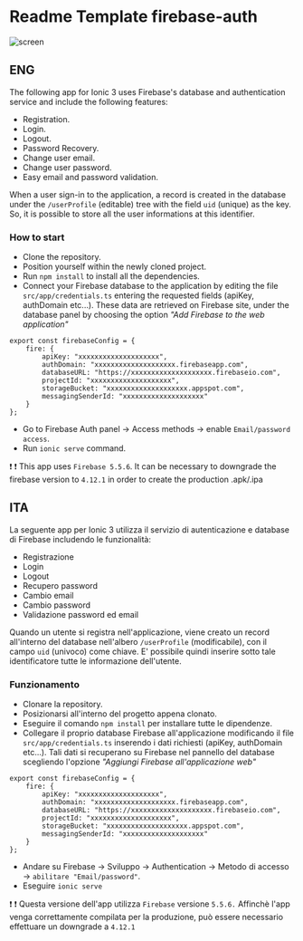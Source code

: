 
# Readme Template firebase-auth
![screen](https://user-images.githubusercontent.com/9347586/52945075-33822900-3371-11e9-962d-f36fe74a5d79.png)


## ENG
The following app for Ionic 3 uses Firebase's database and authentication service and include the following features:
- Registration.
- Login.
- Logout.
- Password Recovery.
- Change user email.
- Change user password.
- Easy email and password validation.

When a user sign-in to the application, a record is created in the database under the `/userProfile` (editable) tree with the field `uid` (unique) as the key. So, it is possible to store all the user informations at this identifier.

### How to start
- Clone the repository.
- Position yourself within the newly cloned project.
- Run ```npm install``` to install all the dependencies.
- Connect your Firebase database to the application by editing the file `src/app/credentials.ts` entering the requested fields (apiKey, authDomain etc...). These data are retrieved on Firebase site, under the database panel by choosing the option *"Add Firebase to the web application"*

```
export const firebaseConfig = {
	fire: {
        apiKey: "xxxxxxxxxxxxxxxxxxxx",
        authDomain: "xxxxxxxxxxxxxxxxxxxx.firebaseapp.com",
        databaseURL: "https://xxxxxxxxxxxxxxxxxxxx.firebaseio.com",
        projectId: "xxxxxxxxxxxxxxxxxxxx",
        storageBucket: "xxxxxxxxxxxxxxxxxxxx.appspot.com",
        messagingSenderId: "xxxxxxxxxxxxxxxxxxxx"
	}
};
```
- Go to Firebase Auth panel -> Access methods -> enable `Email/password access`.
- Run ```ionic serve``` command.

:exclamation: :exclamation:
This app uses `Firebase 5.5.6`. It can be necessary to downgrade the firebase version to `4.12.1` in order to create the production .apk/.ipa

## ITA
La seguente app per Ionic 3 utilizza il servizio di autenticazione e database di Firebase includendo le funzionalità:
- Registrazione
- Login 
- Logout
- Recupero password
- Cambio email
- Cambio password
- Validazione password ed email

Quando un utente si registra nell'applicazione, viene creato un record all'interno del database nell'albero `/userProfile` (modificabile), con il campo `uid` (univoco) come chiave. E' possibile quindi inserire sotto tale identificatore tutte le informazione dell'utente.

### Funzionamento
- Clonare la repository.
- Posizionarsi all'interno del progetto appena clonato.
- Eseguire il comando ```npm install``` per installare tutte le dipendenze.
- Collegare il proprio database Firebase all'applicazione modificando il file `src/app/credentials.ts` inserendo i dati richiesti (apiKey, authDomain etc...). Tali dati si recuperano su Firebase nel pannello del database scegliendo l'opzione *"Aggiungi Firebase all'applicazione web"*

```
export const firebaseConfig = {
	fire: {
        apiKey: "xxxxxxxxxxxxxxxxxxxx",
        authDomain: "xxxxxxxxxxxxxxxxxxxx.firebaseapp.com",
        databaseURL: "https://xxxxxxxxxxxxxxxxxxxx.firebaseio.com",
        projectId: "xxxxxxxxxxxxxxxxxxxx",
        storageBucket: "xxxxxxxxxxxxxxxxxxxx.appspot.com",
        messagingSenderId: "xxxxxxxxxxxxxxxxxxxx"
	}
};
```
- Andare su Firebase -> Sviluppo -> Authentication -> Metodo di accesso -> `abilitare "Email/password"`.
- Eseguire ```ionic serve```

:exclamation: :exclamation:
Questa versione dell'app utilizza `Firebase` versione `5.5.6.`
Affinchè l'app venga correttamente compilata per la produzione, può essere necessario effettuare un downgrade a `4.12.1`
